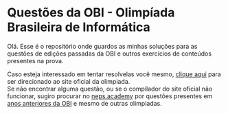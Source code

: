 # Questões da OBI - Olimpíada Brasileira de Informática

Olá. Esse é o repositório onde guardos as minhas soluções para as questões de edições passadas da OBI e outros exercícios de conteúdos presentes na prova. 

Caso esteja interessado em tentar resolvelas você mesmo, [clique aqui](https://olimpiada.ic.unicamp.br/pratique/) para ser direcionado ao site oficial da olimpiada.
<br>
Se não encontrar alguma questão, ou se o compilador do site oficial não funcionar, sugiro procurar no [neps.academy](https://neps.academy/) por questões presentes em [anos anteriores da OBI](https://olimpiada.ic.unicamp.br/passadas/) e mesmo de outras olimpiadas.